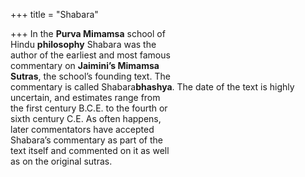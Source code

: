 +++
title = "Shabara"

+++
In the **Purva Mimamsa** school of  
Hindu **philosophy** Shabara was the  
author of the earliest and most famous  
commentary on **Jaimini’s Mimamsa**  
**Sutras**, the school’s founding text. The  
commentary is called Shabara**bhashya**. The date of the text is highly  
uncertain, and estimates range from  
the first century B.C.E. to the fourth or  
sixth century C.E. As often happens,  
later commentators have accepted  
Shabara’s commentary as part of the  
text itself and commented on it as well  
as on the original sutras.